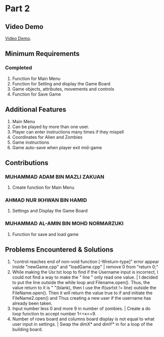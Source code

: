 # Part 2

## Video Demo

[Video Demo](https://youtu.be/TBZlNZmIsqg).

## Minimum Requirements

### Completed

1. Function for Main Menu
2. Function for Setting and display the Game Board
3. Game objects, attributes, movements and controls
4. Function for Save Game

## Additional Features

1. Main Menu
2. Can be played by more than one user.
3. Player can enter instructions many times if they mispell
4. Coordinates for Alien and Zombies
5. Game instructions 
6. Game auto-save when player exit mid-game

## Contributions

### MUHAMMAD ADAM BIN MAZLI ZAKUAN

1. Create function for Main Menu

### AHMAD NUR IKHWAN BIN HAMID

1. Settings and Display the Game Board

### MUHAMMAD AL-AMIN BIN MOHD NORMARZUKI

1. Function for save and load game

## Problems Encountered & Solutions

1. "control reaches end of non-void function [-Wreturn-type]" error appear inside "newGame.cpp" and "loadGame.cpp" | remove 0 from "return 0;"
2. While making the Usr.txt loop to find if the Username input is incorrect, I could not find a way to make the " line " only read one value. | I decided to put the line outside the while loop and Filename.open(). Thus, the value return to it is " "(blank), then I use the if(usrtxt != line) outside the FileName.open(). Then it will return the value true to if and initiate the FileName2.open() and Thus creating a new user if the username has already been taken.
3. Input number less 0 and more 9 in number of zombies. | Create a do loop function to accept number 1<=x<=9.
4. Number of rows board and columns board display is not equal to what user input in settings. | Swap the dimX* and dimY* in for a loop of the building board.
